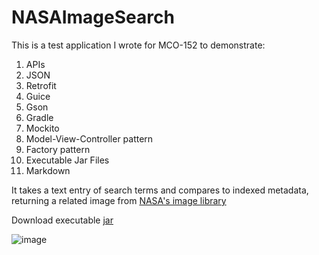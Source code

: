 # NASAImageSearch

This is a test application I wrote for MCO-152 to demonstrate:

1. APIs
2. JSON
3. Retrofit
4. Guice
5. Gson
6. Gradle
7. Mockito
8. Model-View-Controller pattern
9. Factory pattern
10. Executable Jar Files
11. Markdown

It takes a text entry of search terms and compares to indexed metadata, returning a related image from [NASA's image library](https://api.nasa.gov/)

Download executable [jar](https://github.com/TamarAuf/NASAImageSearch/blob/master/build/libs/NASAImages-1.0-SNAPSHOT.jar)

![image](https://github.com/TamarAuf/NASAImageSearch/blob/master/Screenshots/Screenshot%202020-06-07%2002.18.28.png)
